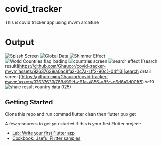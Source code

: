 # covid_tracker
This is covid tracker app using mvvm architure
# Output
![Splash Screen](https://github.com/Ghauoor/covid-tracker-mvvm/assets/92637639/31073126-214a-40b0-aa8b-64b0c4c4b3f5)
![Global Data](https://github.com/Ghauoor/covid-tracker-mvvm/assets/92637639/f7c30b6c-b778-41df-b789-96d1d5e1f67c)
![Shimmer Effect](https://github.com/Ghauoor/covid-tracker-mvvm/assets/92637639/849fd4ed-d7b2-4b67-97a0-ef8a3e54620b)
![World Countries flag loading](https://github.com/Ghauoor/covid-tracker-mvvm/assets/92637639/ae911dd4-fc76-4e86-80cb-ab74b2993b3b)
![countries screen](https://github.com/Ghauoor/covid-tracker-mvvm/assets/92637639/c903996b-8c7e-4108-ba28-bd6623cc4b18)
![search effect](https://github.com/Ghauoor/covid-tracker-mvvm/assets/92637639/8e9c50e4-ba0c-44ef-bb8e-1f7786495fce)
![search result](https://github.com/Ghauoor/covid-tracker-mvvm/assets/92637639/a0ac8fa2-0c7a-4ff2-90c5-04f13![search detail screen](https://github.com/Ghauoor/covid-tracker-mvvm/assets/92637639/768499fd-c61e-4856-a85c-d6d6a0d00ff5)
bc19![share result country data](https://github.com/Ghauoor/covid-tracker-mvvm/assets/92637639/3e8866c2-0d33-4a27-8b53-7be2fdec0b80)
025)


## Getting Started
Clone this repo and run commad flutter clean then flutter pub get

A few resources to get you started if this is your first Flutter project:

- [Lab: Write your first Flutter app](https://docs.flutter.dev/get-started/codelab)
- [Cookbook: Useful Flutter samples](https://docs.flutter.dev/cookbook)
